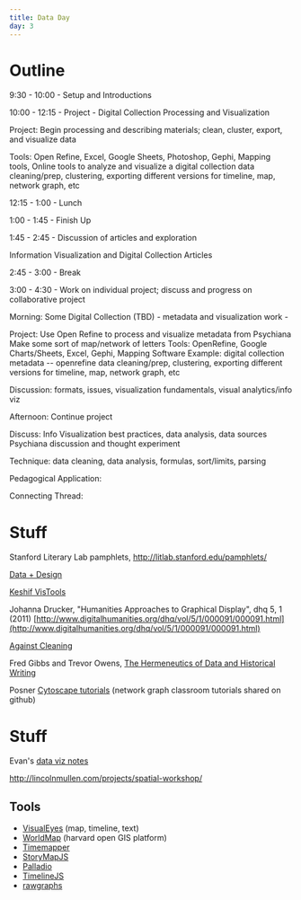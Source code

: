 ```yaml
---
title: Data Day
day: 3
---
```


# Outline

9:30 - 10:00 - Setup and Introductions

10:00 - 12:15 - Project - Digital Collection Processing and Visualization

Project: Begin processing and describing materials; clean, cluster, export, and visualize data

Tools: Open Refine, Excel, Google Sheets, Photoshop, Gephi, Mapping tools, Online tools to analyze and visualize a digital collection
data cleaning/prep, clustering, exporting different versions for timeline, map, network graph, etc 

12:15 - 1:00 - Lunch

1:00 - 1:45 - Finish Up 

1:45 - 2:45 - Discussion of articles and exploration 

Information Visualization and Digital Collection Articles 

2:45 - 3:00 - Break

3:00 - 4:30 - Work on individual project; discuss and progress on collaborative project

Morning:
Some Digital Collection (TBD) - metadata and visualization work  - 

Project: Use Open Refine to process and visualize metadata from Psychiana
     Make some sort of map/network of letters
Tools: OpenRefine, Google Charts/Sheets, Excel, Gephi, Mapping Software 
Example: digital collection metadata -- openrefine data cleaning/prep, clustering, exporting different versions for timeline, map, network graph, etc 

Discussion: formats, issues, visualization fundamentals, visual analytics/info viz

Afternoon: 
Continue project

Discuss: Info Visualization best practices, data analysis, data sources
Psychiana discussion  and thought experiment

Technique: data cleaning, data analysis, formulas, sort/limits, parsing

Pedagogical Application: 

Connecting Thread:

# Stuff

Stanford Literary Lab pamphlets, http://litlab.stanford.edu/pamphlets/ 

[Data + Design](https://infoactive.co/data-design)

[Keshif VisTools](https://keshif.me/demo/VisTools)

Johanna Drucker, "Humanities Approaches to Graphical Display", dhq 5, 1 (2011) [http://www.digitalhumanities.org/dhq/vol/5/1/000091/000091.html](http://www.digitalhumanities.org/dhq/vol/5/1/000091/000091.html)

[Against Cleaning](http://curatingmenus.org/articles/against-cleaning/)

Fred Gibbs and Trevor Owens, [The Hermeneutics of Data and Historical Writing](http://quod.lib.umich.edu/d/dh/12230987.0001.001/1:7/--writing-history-in-the-digital-age?g=dculture;rgn=div1;view=fulltext;xc=1#7.3)

Posner [Cytoscape tutorials](https://github.com/miriamposner/cytoscape_tutorials) (network graph classroom tutorials shared on github)

# Stuff

Evan's [data viz notes](https://evanwill.github.io/_drafts/notes/viz-notes.html)

http://lincolnmullen.com/projects/spatial-workshop/

## Tools

- [VisualEyes](http://www.viseyes.org/visualeyes/) (map, timeline, text)
- [WorldMap](http://worldmap.harvard.edu/) (harvard open GIS platform)
- [Timemapper](http://timemapper.okfnlabs.org/)
- [StoryMapJS](https://storymap.knightlab.com/)
- [Palladio](http://hdlab.stanford.edu/palladio/)
- [TimelineJS](https://timeline.knightlab.com/)
- [rawgraphs](http://rawgraphs.io/)
